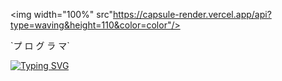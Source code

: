 <img width="100%" src"https://capsule-render.vercel.app/api?type=waving&height=110&color=color"/>

<div aling="center">
<p>`プ ロ グ ラ マ`</p>
</div>

<div aling="center" width="100%">
  <a href="https://git.io/typing-svg"><img src="https://readme-typing-svg.demolab.com?font=Fira+Code&weight=900&size=30&pause=1000&color=FFFFFF&background=FFFFFF00&random=true&width=435&lines=%E3%81%93%E3%82%93%E3%81%AB%E3%81%A1%E3%81%AF%E3%80%81%E3%82%B5%E3%83%B3%E3%83%81%E3%82%A7%E3%82%B9%E3%81%A7%E3%81%99%E3%80%82;%E3%83%96%E3%83%A9%E3%82%B8%E3%83%AB%E5%87%BA%E8%BA%AB%E3%81%A7%E3%81%99%E3%80%82;%E3%82%B7%E3%82%B9%E3%83%86%E3%83%A0%E9%96%8B%E7%99%BA%E3%81%A8%E5%88%86%E6%9E%90%E3%82%92%E5%8B%89%E5%BC%B7%E3%81%97%E3%81%A6%E3%81%84%E3%82%8B%E5%AD%A6%E7%94%9F%E3%81%A7%E3%81%99%E3%80%82;%E3%81%BE%E3%81%9F%E3%80%81%E3%83%87%E3%82%B6%E3%82%A4%E3%83%8A%E3%83%BC%E3%81%A7%E3%82%82%E3%81%82%E3%82%8A%E3%81%BE%E3%81%99%E3%80%82;%E3%82%88%E3%81%86%E3%81%93%E3%81%9D%EF%BC%81" alt="Typing SVG" /></a>
</div>
<br>
<br>
<div align="center"
  
</div>
